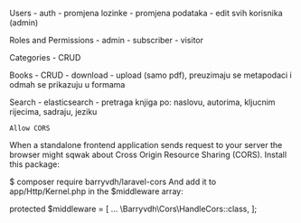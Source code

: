 Users
    - auth
    - promjena lozinke
    - promjena podataka
    - edit svih korisnika (admin) 

Roles and Permissions
    - admin
    - subscriber
    - visitor

Categories
    - CRUD

Books
    - CRUD
    - download
    - upload (samo pdf), preuzimaju se metapodaci i odmah se prikazuju u formama
    
Search
    - elasticsearch
    - pretraga knjiga po: naslovu, autorima, kljucnim rijecima, sadraju, jeziku
    
    Allow CORS
When a standalone frontend application sends request to your server the browser might sqwak about Cross Origin Resource Sharing (CORS). Install this package:

$ composer require barryvdh/laravel-cors
And add it to app/Http/Kernel.php in the $middleware array:

protected $middleware = [
    ...
    \Barryvdh\Cors\HandleCors::class,
];
